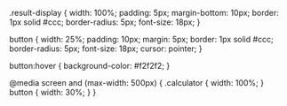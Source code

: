 .result-display {
  width: 100%;
  padding: 5px;
  margin-bottom: 10px;
  border: 1px solid #ccc;
  border-radius: 5px;
  font-size: 18px;
}

button {
  width: 25%;
  padding: 10px;
  margin: 5px;
  border: 1px solid #ccc;
  border-radius: 5px;
  font-size: 18px;
  cursor: pointer;
}

button:hover {
  background-color: #f2f2f2;
}

@media screen and (max-width: 500px) {
  .calculator {
    width: 100%;
  }
  button {
    width: 30%;
  }
}
</style>
